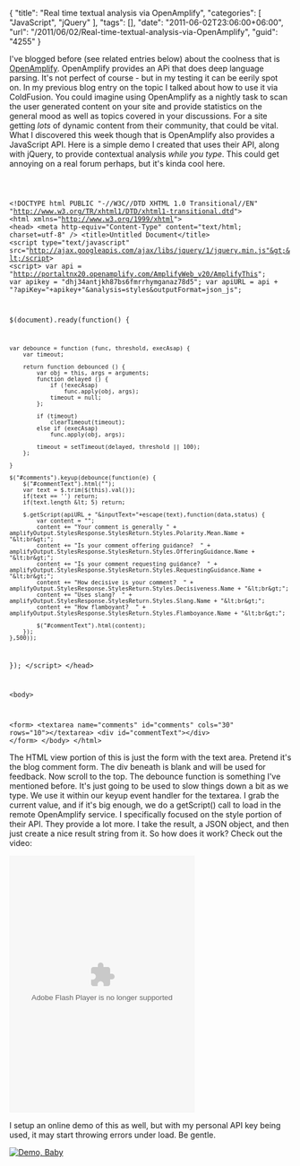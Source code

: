 {
	"title": "Real time textual analysis via OpenAmplify",
	"categories": [
		"JavaScript",
		"jQuery"
	],
	"tags": [],
	"date": "2011-06-02T23:06:00+06:00",
	"url": "/2011/06/02/Real-time-textual-analysis-via-OpenAmplify",
	"guid": "4255"
}

I've blogged before (see related entries below) about the coolness that is <a href="http://www.openamplify.com/">OpenAmplify</a>. OpenAmplify provides an APi that does deep language parsing. It's not perfect of course - but in my testing it can be eerily spot on. In my previous blog entry on the topic I talked about how to use it via ColdFusion. You could imagine using OpenAmplify as a nightly task to scan the user generated content on your site and provide statistics on the general mood as well as topics covered in your discussions. For a site getting <i>lots</i> of dynamic content from their community, that could be vital. What I discovered this week though that is OpenAmplify also provides a JavaScript API. Here is a simple demo I created that uses their API, along with jQuery, to provide contextual analysis <i>while you type</i>. This could get annoying on a real forum perhaps, but it's kinda cool here. 

<p>
<!--more-->
<code>

&lt;!DOCTYPE html PUBLIC "-//W3C//DTD XHTML 1.0 Transitional//EN" "http://www.w3.org/TR/xhtml1/DTD/xhtml1-transitional.dtd"&gt;
&lt;html xmlns="http://www.w3.org/1999/xhtml"&gt;
&lt;head&gt;
&lt;meta http-equiv="Content-Type" content="text/html; charset=utf-8" /&gt;
&lt;title&gt;Untitled Document&lt;/title&gt;
&lt;script type="text/javascript" src="http://ajax.googleapis.com/ajax/libs/jquery/1/jquery.min.js"&gt;&lt;/script&gt;
&lt;script&gt;
var api = "http://portaltnx20.openamplify.com/AmplifyWeb_v20/AmplifyThis";
var apikey = "dhj34antjkh87bs6fmrrhymganaz78d5";
var apiURL = api + "?apiKey="+apikey+"&analysis=styles&outputFormat=json_js";

$(document).ready(function() {

	var debounce = function (func, threshold, execAsap) {
        var timeout;
     
        return function debounced () {
            var obj = this, args = arguments;
            function delayed () {
                if (!execAsap)
                    func.apply(obj, args);
                timeout = null; 
            };
     
            if (timeout)
                clearTimeout(timeout);
            else if (execAsap)
                func.apply(obj, args);
     
            timeout = setTimeout(delayed, threshold || 100); 
        };
     
    }

	$("#comments").keyup(debounce(function(e) {
		$("#commentText").html("");
		var text = $.trim($(this).val());
		if(text == '') return;
		if(text.length &lt; 5) return;

		$.getScript(apiURL + "&inputText="+escape(text),function(data,status) {
			var content = "";
			content += "Your comment is generally " + amplifyOutput.StylesResponse.StylesReturn.Styles.Polarity.Mean.Name + "&lt;br&gt;";
			content += "Is your comment offering guidance?  " + amplifyOutput.StylesResponse.StylesReturn.Styles.OfferingGuidance.Name + "&lt;br&gt;";
			content += "Is your comment requesting guidance?  " + amplifyOutput.StylesResponse.StylesReturn.Styles.RequestingGuidance.Name + "&lt;br&gt;";
			content += "How decisive is your comment?  " + amplifyOutput.StylesResponse.StylesReturn.Styles.Decisiveness.Name + "&lt;br&gt;";
			content += "Uses slang?  " + amplifyOutput.StylesResponse.StylesReturn.Styles.Slang.Name + "&lt;br&gt;";
			content += "How flamboyant?  " + amplifyOutput.StylesResponse.StylesReturn.Styles.Flamboyance.Name + "&lt;br&gt;";
			
			$("#commentText").html(content);
		});
	},500));
});
&lt;/script&gt;
&lt;/head&gt;

&lt;body&gt;

&lt;form&gt;
&lt;textarea name="comments" id="comments" cols="30" rows="10"&gt;&lt;/textarea&gt;
&lt;div id="commentText"&gt;&lt;/div&gt;
&lt;/form&gt;
&lt;/body&gt;
&lt;/html&gt;
</code>

<p>

The HTML view portion of this is just the form with the text area. Pretend it's the blog comment form. The div beneath is blank and will be used for feedback. Now scroll to the top. The debounce function is something I've mentioned before. It's just going to be used to slow things down a bit as we type. We use it within our keyup event handler for the textarea. I grab the current value, and if it's big enough, we do a getScript() call to load in the remote OpenAmplify service. I specifically focused on the style portion of their API. They provide a lot more. I take the result, a JSON object, and then just create a nice result string from it. So how does it work? Check out the video:

<p>

<object classid="clsid:d27cdb6e-ae6d-11cf-96b8-444553540000" codebase="http://download.macromedia.com/pub/shockwave/cabs/flash/swflash.cab#version=6,0,40,0" width="331" height="459" id="mymoviename"> 
<param name="movie" value="http://www.raymondcamden.com/images/2011-06-02_2130.swf" />  
<param name="quality" value="high" /> 
<param name="bgcolor" value="#ffffff" /> 
<embed src="http://www.coldfusionjedi.com/images/2011-06-02_2130.swf" quality="high" bgcolor="#ffffff" width="331" height="459" name="mymoviename" align="" type="application/x-shockwave-flash" pluginspage="http://www.macromedia.com/go/getflashplayer"> 
</embed> 
</object>

<p>

I setup an online demo of this as well, but with my personal API key being used, it may start throwing errors under load. Be gentle. 

<p>


<a href="http://www.coldfusionjedi.com/demos/june12011/test3.html"><img src="http://www.coldfusionjedi.com/images/icon_128.png" title="Demo, Baby" border="0"></a>